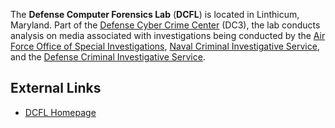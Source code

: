 The **Defense Computer Forensics Lab** (**DCFL**) is located in
Linthicum, Maryland. Part of the [Defense Cyber Crime
Center](Defense_Cyber_Crime_Center "wikilink") (DC3), the lab conducts
analysis on media associated with investigations being conducted by the
[Air Force Office of Special
Investigations](Air_Force_Office_of_Special_Investigations "wikilink"),
[Naval Criminal Investigative
Service](Naval_Criminal_Investigative_Service "wikilink"), and the
[Defense Criminal Investigative
Service](Defense_Criminal_Investigative_Service "wikilink").

## External Links

- [DCFL Homepage](http://www.dc3.mil/dcfl/dcfl.htm)